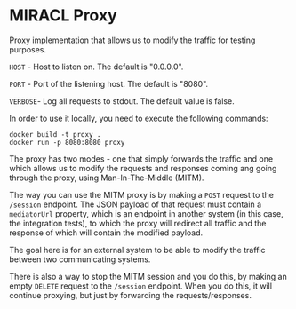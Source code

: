 # MIRACL Proxy

Proxy implementation that allows us to modify the traffic for testing purposes.

`HOST` - Host to listen on. The default is "0.0.0.0".

`PORT` - Port of the listening host. The default is "8080".

`VERBOSE`- Log all requests to stdout. The default value is false.

In order to use it locally, you need to execute the following commands:

```
docker build -t proxy .
docker run -p 8080:8080 proxy
```

The proxy has two modes - one that simply forwards the traffic and one which allows us to modify the requests and responses coming ang going through the proxy, using Man-In-The-Middle (MITM).

The way you can use the MITM proxy is by making a `POST` request to the `/session` endpoint. The JSON payload of that request must contain a `mediatorUrl` property, which is an endpoint in another system (in this case, the integration tests), to which the proxy will redirect all traffic and the response of which will contain the modified payload.

The goal here is for an external system to be able to modify the traffic between two communicating systems. 

There is also a way to stop the MITM session and you do this, by making an empty `DELETE` request to the `/session` endpoint. When you do this, it will continue proxying, but just by forwarding the requests/responses.
